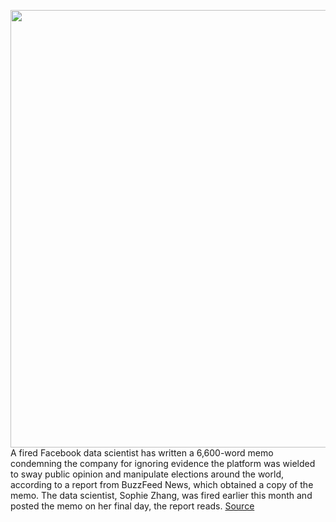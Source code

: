 <img src='https://cdn.vox-cdn.com/thumbor/bpg4MMD7yZXaLDZ_eHnI5osUl2c=/0x0:2040x1360/1200x800/filters:focal(857x517:1183x843)/cdn.vox-cdn.com/uploads/chorus_image/image/67405406/acastro_180130_1777_0007.0.jpg' width='700px' /><br/>
A fired Facebook data scientist has written a 6,600-word memo condemning the company for ignoring evidence the platform was wielded to sway public opinion and manipulate elections around the world, according to a report from BuzzFeed News, which obtained a copy of the memo. The data scientist, Sophie Zhang, was fired earlier this month and posted the memo on her final day, the report reads.
<a href='https://www.theverge.com/2020/9/14/21436852/facebook-data-scientist-memo-political-manipulation'> Source <a/>